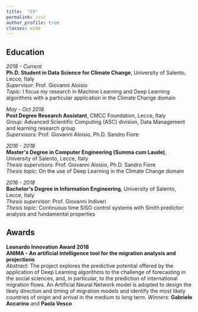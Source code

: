 ```yaml
---
title:  "CV"
permalink: /cv/
author_profile: true
classes: wide
---
```


## Education

*2018 - Current*     
**Ph.D. Student in Data Science for Climate Change**, University of Salento, Lecce, Italy    
*Supervisor:* Prof. Giovanni Aloisio       
*Topic:* I focus my research in Machine Learning and Deep Learning algorithms with a particular application in the Climate Change domain  

*May - Oct 2018*    
**Post Degree Research Assistant**, CMCC Foundation, Lecce, Italy   
*Group:* Advanced Scientific Computing (ASC) division, Data Management and learning research group   
*Supervisors:* Prof. Giovanni Aloisio, Ph.D. Sandro Fiore  

*2016 - 2018*    
**Master's Degree in Computer Engineering (Summa cum Laude)**, University of Salento, Lecce, Italy   
*Thesis supervisors:* Prof. Giovanni Aloisio, Ph.D. Sandro Fiore   
*Thesis topic:* On the use of Deep Learning in the Climate Change domain  

*2016 - 2018*    
**Bachelor's Degree in Information Engineering**, University of Salento, Lecce, Italy   
*Thesis supervisor:* Prof. Giovanni Indiveri   
*Thesis topic:* Continuous time SISO control systems with Smith predictor: analysis and fundamental properties  

## Awards

**Leonardo Innovation Award 2018**  
**ANIMA - An artificial intelligence tool for the migration analysis and projections**   
*Abstract:* The project explores the predictive potential offered by the application of Deep Learning algorithms to the challenge of forecasting in the social sciences, and, in particular, to the prediction of international migration flows. An Artificial Neural Network model is adopted to design the likely direction and timing of migration models and identify the most likely countries of origin and arrival in the medium to long term.
*Winners:* **Gabriele Accarino** and **Paola Vesco**
